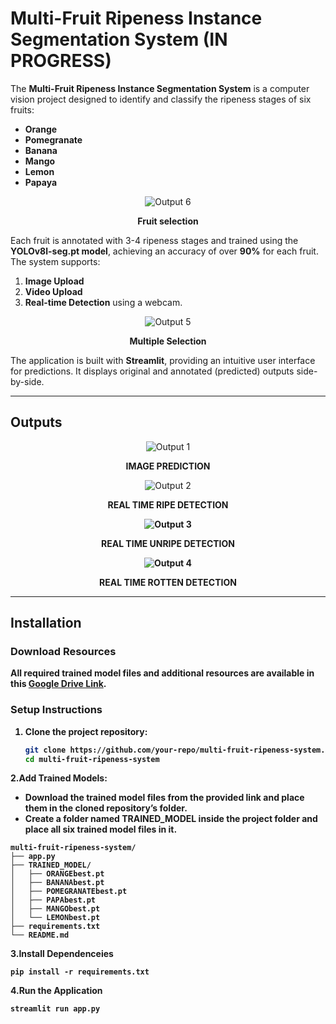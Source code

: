 # Multi-Fruit Ripeness Instance Segmentation System (IN PROGRESS)

The **Multi-Fruit Ripeness Instance Segmentation System** is a computer vision project designed to identify and classify the ripeness stages of six fruits:  
- **Orange**  
- **Pomegranate**  
- **Banana**  
- **Mango**  
- **Lemon**  
- **Papaya**

<div align="center">
    <img src="DEMO/demoimg3.png" alt="Output 6">
    <p><strong>Fruit selection </strong></p>
</div>

Each fruit is annotated with 3-4 ripeness stages and trained using the **YOLOv8l-seg.pt model**, achieving an accuracy of over **90%** for each fruit. The system supports:  
1. **Image Upload**  
2. **Video Upload**  
3. **Real-time Detection** using a webcam.  

<div align="center">
    <img src="DEMO/demoimg1.png" alt="Output 5">
    <p><strong>Multiple Selection </strong></p>
</div>

The application is built with **Streamlit**, providing an intuitive user interface for predictions. It displays original and annotated (predicted) outputs side-by-side.

---

## Outputs

<div align="center">
    <img src="DEMO/GIF1.gif" alt="Output 1">
    <p><strong>IMAGE PREDICTION </strong></p>
</div>

<div align="center">
    <img src="DEMO/GIF3.gif" alt="Output 2">
    <p><strong>REAL TIME RIPE DETECTION</p>
</div>

<div align="center">
    <img src="DEMO/GIF2.gif" alt="Output 3">
    <p>REAL TIME UNRIPE DETECTION</p>
</div>

<div align="center">
    <img src="DEMO/GIF4.gif" alt="Output 4">
    <p>REAL TIME ROTTEN DETECTION</p>
</div>

---

## Installation

### Download Resources
All required trained model files and additional resources are available in this [Google Drive Link](#).

### Setup Instructions
1. Clone the project repository:
   ```bash
   git clone https://github.com/your-repo/multi-fruit-ripeness-system.git
   cd multi-fruit-ripeness-system
   ```
2.Add Trained Models:

- **Download the trained model files from the provided link and place them in the cloned repository’s folder.**
- **Create a folder named TRAINED_MODEL inside the project folder and place all six trained model files in it.**
```
multi-fruit-ripeness-system/
├── app.py                  
├── TRAINED_MODEL/          
│   ├── ORANGEbest.pt           
│   ├── BANANAbest.pt          
│   ├── POMEGRANATEbest.pt        
│   ├── PAPAbest.pt       
│   ├── MANGObest.pt      
│   └── LEMONbest.pt        
├── requirements.txt        
└── README.md               
```
3.Install Dependenceies
```
pip install -r requirements.txt
```
4.Run the Application
```
streamlit run app.py
```
